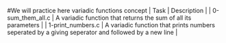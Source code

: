 #We will practice here variadic functions concept
| Task		| Description		|
| 0-sum_them_all.c | A variadic function that returns the sum of all its parameters |
| 1-print_numbers.c | A variadic function that prints numbers seperated by a giving seperator and followed by a new line |

